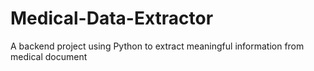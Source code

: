 # Medical-Data-Extractor
A backend project using Python to extract  meaningful information from medical document
